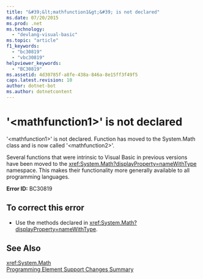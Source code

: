 ```yaml
---
title: "&#39;&lt;mathfunction1&gt;&#39; is not declared"
ms.date: 07/20/2015
ms.prod: .net
ms.technology: 
  - "devlang-visual-basic"
ms.topic: "article"
f1_keywords: 
  - "bc30819"
  - "vbc30819"
helpviewer_keywords: 
  - "BC30819"
ms.assetid: 4d30785f-a8fe-438a-846a-8e15ff3f49f5
caps.latest.revision: 10
author: dotnet-bot
ms.author: dotnetcontent
---
```

# &#39;&lt;mathfunction1&gt;&#39; is not declared
'\<mathfunction1>' is not declared. Function has moved to the System.Math class and is now called '\<mathfunction2>'.  
  
 Several functions that were intrinsic to Visual Basic in previous versions have been moved to the <xref:System.Math?displayProperty=nameWithType> namespace. This makes their functionality more generally available to all programming languages.  
  
 **Error ID:** BC30819  
  
## To correct this error  
  
-   Use the methods declared in <xref:System.Math?displayProperty=nameWithType>.  
  
## See Also  
 <xref:System.Math>  
 [Programming Element Support Changes Summary](http://msdn.microsoft.com/library/0483590a-6309-449c-a2fa-effa26a03b95)
